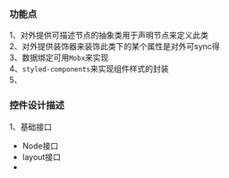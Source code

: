 ### 功能点
1、对外提供可描述节点的抽象类用于声明节点来定义此类  
2、对外提供装饰器来装饰此类下的某个属性是对外可sync得  
3、数据绑定可用`Mobx`来实现  
4、`styled-components`来实现组件样式的封装  
5、


### 控件设计描述  
1、基础接口  
- Node接口  
- layout接口  
- 

